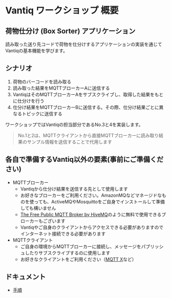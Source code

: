 # Vantiq ワークショップ 概要

## 荷物仕分け (Box Sorter) アプリケーション 

読み取った送り先コードで荷物を仕分けするアプリケーションの実装を通じてVantiqの基本機能を学びます。

## シナリオ
1. 荷物のバーコードを読み取る
2. 読み取った結果をMQTTブローカーAに送信する
3. VantiqはそのMQTTブローカーAをサブスクライブし、取得した結果をもとに仕分けを行う
4. 仕分け結果をMQTTブローカーBに送信する。その際、仕分け結果ごとに異なるトピックに送信する

ワークショップではVantiqの担当部分であるNo.3と4を実装します。
>No.1と2は、MQTTクライアントから直接MQTTブローカーに読み取り結果のサンプル情報を送信することで代用します

## 各自で準備するVantiq以外の要素(事前にご準備ください)
- MQTTブローカー
    - Vantiqから仕分け結果を送信する先として使用します
    - お好きなブローカーをご利用ください。AmazonMQなどマネージドなものを使っても、ActiveMQやMosquittoをご自身でインストールして準備しても構いません
    -  [The Free Public MQTT Broker by HiveMQ](https://www.hivemq.com/public-mqtt-broker/)のように無料で使用できるブローカーもございます
    - Vantiqやご自身のクライアントからアクセスできる必要がありますのでインターネット接続できる必要があります
- MQTTクライアント
    - ご自身の環境からMQTTブローカーに接続し、メッセージをパブリッシュしたりサブスクライブするのに使用します
    - お好きなクライアントをご利用ください（[MQTT X](https://mqttx.app/)など）

## ドキュメント

- [手順](./instruction.md)